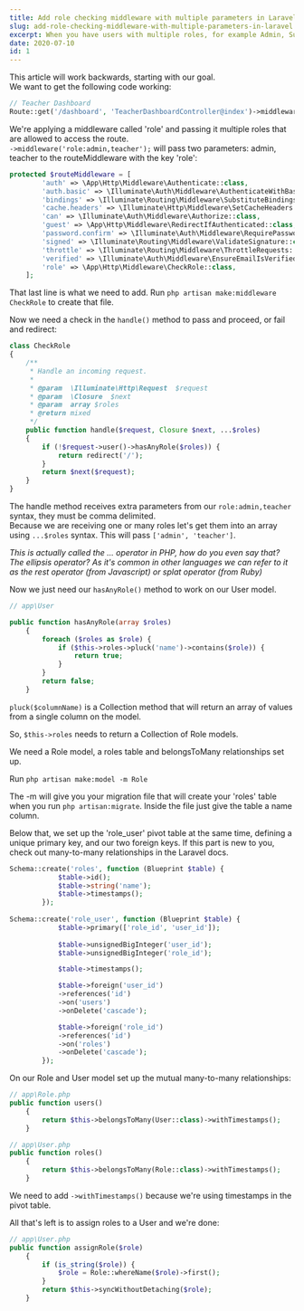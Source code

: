```yaml
---
title: Add role checking middleware with multiple parameters in Laravel
slug: add-role-checking-middleware-with-multiple-parameters-in-laravel
excerpt: When you have users with multiple roles, for example Admin, Subscriber, Author etc. You may want to limit access to certain pages to a role or many roles, so you need to pass them as parameters to your middleware. This article explains how to acheive that in Laravel.
date: 2020-07-10
id: 1
---
```


This article will work backwards, starting with our goal.  
We want to get the following code working:
```php
// Teacher Dashboard
Route::get('/dashboard', 'TeacherDashboardController@index')->middleware('role:admin,teacher');
```

We're applying a middleware called 'role' and passing it multiple roles that are allowed to access the route.  
`->middleware('role:admin,teacher');` will pass two parameters: admin, teacher to the routeMiddleware with the key 'role':


```php
protected $routeMiddleware = [
        'auth' => \App\Http\Middleware\Authenticate::class,
        'auth.basic' => \Illuminate\Auth\Middleware\AuthenticateWithBasicAuth::class,
        'bindings' => \Illuminate\Routing\Middleware\SubstituteBindings::class,
        'cache.headers' => \Illuminate\Http\Middleware\SetCacheHeaders::class,
        'can' => \Illuminate\Auth\Middleware\Authorize::class,
        'guest' => \App\Http\Middleware\RedirectIfAuthenticated::class,
        'password.confirm' => \Illuminate\Auth\Middleware\RequirePassword::class,
        'signed' => \Illuminate\Routing\Middleware\ValidateSignature::class,
        'throttle' => \Illuminate\Routing\Middleware\ThrottleRequests::class,
        'verified' => \Illuminate\Auth\Middleware\EnsureEmailIsVerified::class,
        'role' => \App\Http\Middleware\CheckRole::class,
    ];
```

That last line is what we need to add.
Run `php artisan make:middleware CheckRole` to create that file.

Now we need a check in the `handle()` method to pass and proceed, or fail and redirect:

```php
class CheckRole
{
    /**
     * Handle an incoming request.
     *
     * @param  \Illuminate\Http\Request  $request
     * @param  \Closure  $next
     * @param  array $roles
     * @return mixed
     */
    public function handle($request, Closure $next, ...$roles)
    {
        if (!$request->user()->hasAnyRole($roles)) {
            return redirect('/');
        }
        return $next($request);
    }
}
```

The handle method receives extra parameters from our `role:admin,teacher` syntax, they must be comma delimited.  
Because we are receiving one or many roles let's get them into an array using `...$roles` syntax. 
This will pass `['admin', 'teacher']`.

_This is actually called the ... operator in PHP, how do you even say that? The ellipsis operator? As it's common in other languages we can refer to it as the rest operator (from Javascript) or splat operator (from Ruby)_

Now we just need our `hasAnyRole()` method to work on our User model.
```php
// app\User

public function hasAnyRole(array $roles)
    {
        foreach ($roles as $role) {
            if ($this->roles->pluck('name')->contains($role)) {
                return true;
            }
        }
        return false;
    }
```

`pluck($columnName)` is a Collection method that will return an array of values from a single column on the model.

So, `$this->roles` needs to return a Collection of Role models.

We need a Role model, a roles table and belongsToMany relationships set up.

Run `php artisan make:model -m Role`

The -m will give you your migration file that will create your 'roles' table when you run `php artisan:migrate`.
Inside the file just give the table a name column.

Below that, we set up the 'role_user' pivot table at the same time, defining a unique primary key, and our two foreign keys.
If this part is new to you, check out many-to-many relationships in the Laravel docs.

```php
Schema::create('roles', function (Blueprint $table) {
            $table->id();
            $table->string('name');
            $table->timestamps();
        });
		
Schema::create('role_user', function (Blueprint $table) {
            $table->primary(['role_id', 'user_id']);
            
            $table->unsignedBigInteger('user_id');
            $table->unsignedBigInteger('role_id');

            $table->timestamps();

            $table->foreign('user_id')
            ->references('id')
            ->on('users')
            ->onDelete('cascade');

            $table->foreign('role_id')
            ->references('id')
            ->on('roles')
            ->onDelete('cascade');
        });
```

On our Role and User model set up the mutual many-to-many relationships:
```php
// app\Role.php
public function users()
    {
        return $this->belongsToMany(User::class)->withTimestamps();
    }
```
```php
// app\User.php
public function roles()
    {
        return $this->belongsToMany(Role::class)->withTimestamps();
    }
```
We need to add `->withTimestamps()` because we're using timestamps in the pivot table.

All that's left is to assign roles to a User and we're done:
```php
// app\User.php
public function assignRole($role)
    {
        if (is_string($role)) {
            $role = Role::whereName($role)->first();
        }
        return $this->syncWithoutDetaching($role);
    }
```





